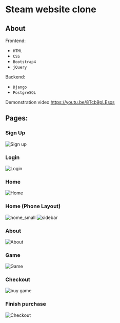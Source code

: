 # Steam website clone

## About 
Frontend:
- `HTML` 
- `CSS` 
- `Bootstrap4` 
- `jQuery`

Backend: 
- `Django` 
- `PostgreSQL`

Demonstration video
https://youtu.be/8Tcb9pLEsxs

##  Pages:
### Sign Up
![Sign up](https://github.com/MazenYasser/steam-clone/assets/20987776/f2f0f1f0-fe91-4672-a1ba-985376158ee6)

### Login
![Login](https://github.com/MazenYasser/steam-clone/assets/20987776/8620f9c9-e41d-4e05-87d8-0db46faff4fc)

### Home
![Home](https://github.com/MazenYasser/steam-clone/assets/20987776/2f2da74c-36be-49e3-acb6-e13743794b1d)

### Home (Phone Layout)
![home_small](https://user-images.githubusercontent.com/20987776/226941792-892156e9-da8e-434a-b7ce-d214edb5ece7.jpeg)
![sidebar](https://user-images.githubusercontent.com/20987776/226942207-d4cc513e-253b-4677-9f9c-53a7bd2ea5af.jpeg)

### About
![About](https://github.com/MazenYasser/steam-clone/assets/20987776/423a0677-24c9-4efd-970e-83fa63c7ee3f)

### Game
![Game](https://github.com/MazenYasser/steam-clone/assets/20987776/454d5c63-c4f7-4599-b3dd-43060f52a28f)

### Checkout
![buy game](https://github.com/MazenYasser/steam-clone/assets/20987776/0c4a08a6-c99c-4d0c-98b8-ff3f3bbba3a7)

### Finish purchase
![Checkout](https://github.com/MazenYasser/steam-clone/assets/20987776/0036cd83-4993-4064-97c6-9ca4347b913e)
